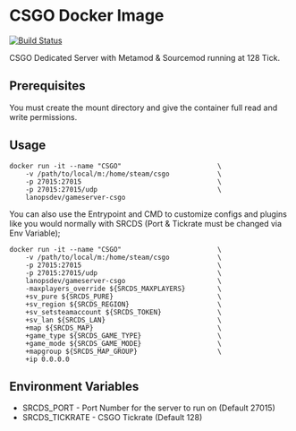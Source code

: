 # CSGO Docker Image
[![Build Status](http://drone.th0rn0.co.uk/api/badges/LanOps/gameserver-csgo/status.svg)](http://drone.th0rn0.co.uk/LanOps/gameserver-csgo)

CSGO Dedicated Server with Metamod & Sourcemod running at 128 Tick.

## Prerequisites

You must create the mount directory and give the container full read and write permissions.

## Usage

```
docker run -it --name "CSGO"                        \
    -v /path/to/local/m:/home/steam/csgo            \
    -p 27015:27015                                  \
    -p 27015:27015/udp                              \
    lanopsdev/gameserver-csgo
```

You can also use the Entrypoint and CMD to customize configs and plugins like you would normally with SRCDS (Port & Tickrate must be changed via Env Variable);

```
docker run -it --name "CSGO"                        \
    -v /path/to/local/m:/home/steam/csgo            \
    -p 27015:27015                                  \
    -p 27015:27015/udp                              \
    lanopsdev/gameserver-csgo                       \
    -maxplayers_override ${SRCDS_MAXPLAYERS}        \
    +sv_pure ${SRCDS_PURE}                          \
    +sv_region ${SRCDS_REGION}                      \
    +sv_setsteamaccount ${SRCDS_TOKEN}              \
    +sv_lan ${SRCDS_LAN}                            \
    +map ${SRCDS_MAP}                               \
    +game_type ${SRCDS_GAME_TYPE}                   \
    +game_mode ${SRCDS_GAME_MODE}                   \
    +mapgroup ${SRCDS_MAP_GROUP}                    \
    +ip 0.0.0.0

```

## Environment Variables

* SRCDS_PORT - Port Number for the server to run on (Default 27015)
* SRCDS_TICKRATE - CSGO Tickrate (Default 128)
